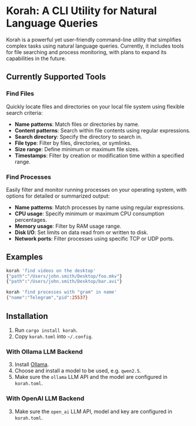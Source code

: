 # Korah: A CLI Utility for Natural Language Queries

Korah is a powerful yet user-friendly command-line utility that simplifies complex tasks using natural language queries. Currently, it includes tools for file searching and process monitoring, with plans to expand its capabilities in the future.

## Currently Supported Tools

### **Find Files**
Quickly locate files and directories on your local file system using flexible search criteria:
- **Name patterns**: Match files or directories by name.
- **Content patterns**: Search within file contents using regular expressions.
- **Search directory**: Specify the directory to search in.
- **File type**: Filter by files, directories, or symlinks.
- **Size range**: Define minimum or maximum file sizes.
- **Timestamps**: Filter by creation or modification time within a specified range.

### **Find Processes**
Easily filter and monitor running processes on your operating system, with options for detailed or summarized output:
- **Name patterns**: Match processes by name using regular expressions.
- **CPU usage**: Specify minimum or maximum CPU consumption percentages.
- **Memory usage**: Filter by RAM usage range.
- **Disk I/O**: Set limits on data read from or written to disk.
- **Network ports**: Filter processes using specific TCP or UDP ports.

## Examples

```sh
korah 'find videos on the desktop'
{"path":"/Users/john.smith/Desktop/foo.mkv"}
{"path":"/Users/john.smith/Desktop/bar.avi"}
```

```sh
korah 'find processes with "gram" in name'
{"name":"Telegram","pid":25537}
```

## Installation

1. Run `cargo install korah`.
2. Copy `korah.toml` into `~/.config`.

### With Ollama LLM Backend

3. Install [Ollama](https://ollama.com/).
4. Choose and install a model to be used, e.g. `qwen2.5`.
5. Make sure the `ollama` LLM API and the model are configured in `korah.toml`.

### With OpenAI LLM Backend

3. Make sure the `open_ai` LLM API, model and key are configured in `korah.toml`.
